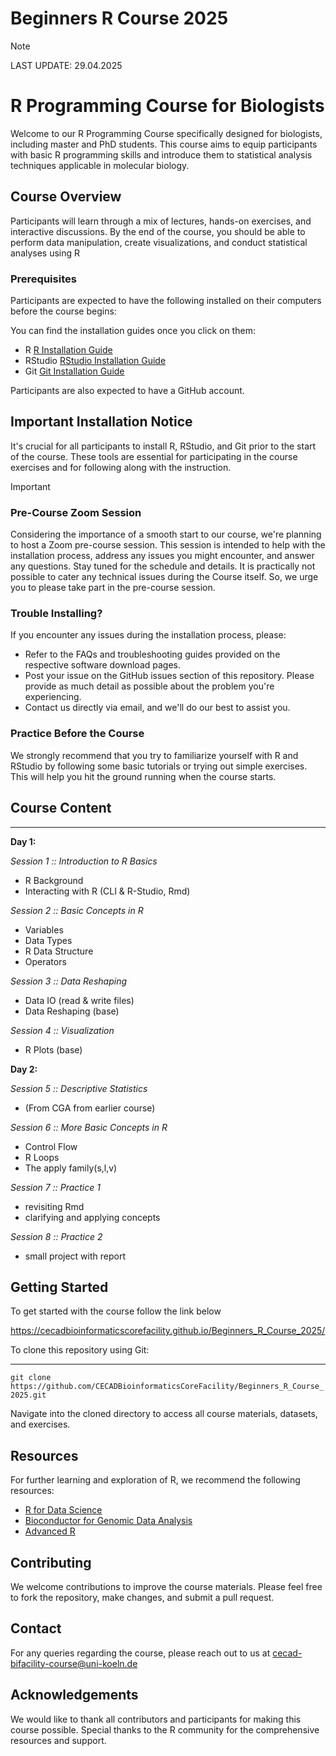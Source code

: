 # Beginners R Course 2025

> [!NOTE]
>
> LAST UPDATE: 29.04.2025

# R Programming Course for Biologists

Welcome to our R Programming Course specifically designed for biologists, including master and PhD students. This course aims to equip participants with basic R programming skills and introduce them to statistical analysis techniques applicable in molecular biology.

## Course Overview

Participants will learn through a mix of lectures, hands-on exercises, and interactive discussions. By the end of the course, you should be able to perform data manipulation, create visualizations, and conduct statistical analyses using R

### Prerequisites

Participants are expected to have the following installed on their computers before the course begins:

You can find the installation guides once you click on them:


- R [R Installation Guide](https://cran.r-project.org/)
- RStudio [RStudio Installation Guide](https://www.rstudio.com/products/rstudio/download/)
- Git [Git Installation Guide](https://git-scm.com/book/en/v2/Getting-Started-Installing-Git)


Participants are also expected to have a GitHub account.

## Important Installation Notice

It's crucial for all participants to install R, RStudio, and Git prior to the start of the course. These tools are essential for participating in the course exercises and for following along with the instruction.

> [!IMPORTANT]
> ### Pre-Course Zoom Session
> Considering the importance of a smooth start to our course, we're planning to host a Zoom pre-course session. This session is intended to help with the installation process, address any issues you might encounter, and answer any questions. Stay tuned for the schedule and details. It is practically not possible to cater any technical issues during the Course itself. So, we urge you to please take part in the pre-course session.

### Trouble Installing?

If you encounter any issues during the installation process, please:
- Refer to the FAQs and troubleshooting guides provided on the respective software download pages.
- Post your issue on the GitHub issues section of this repository. Please provide as much detail as possible about the problem you're experiencing.
- Contact us directly via email, and we'll do our best to assist you.

### Practice Before the Course

We strongly recommend that you try to familiarize yourself with R and RStudio by following some basic tutorials or trying out simple exercises. This will help you hit the ground running when the course starts.


## Course Content 
---------------

__Day 1:__

*Session 1 :: Introduction to R Basics*
- R Background 
- Interacting with R (CLI & R-Studio, Rmd)

*Session 2 :: Basic Concepts in R* 
- Variables
- Data Types
- R Data Structure
- Operators

*Session 3 :: Data Reshaping*
- Data IO (read & write files)
- Data Reshaping (base)

*Session 4 :: Visualization* 
- R Plots (base)

__Day 2:__

*Session 5 :: Descriptive Statistics*
- (From CGA from earlier course)

*Session 6 :: More Basic Concepts in R*
- Control Flow
- R Loops
- The apply family(s,l,v)

*Session 7 :: Practice 1*
- revisiting Rmd
- clarifying and applying concepts

*Session 8 :: Practice 2*
- small project with report

## Getting Started
To get started with the course follow the link below

https://cecadbioinformaticscorefacility.github.io/Beginners_R_Course_2025/

To clone this repository using Git:

****

`git clone https://github.com/CECADBioinformaticsCoreFacility/Beginners_R_Course_2025.git`

Navigate into the cloned directory to access all course materials, datasets, and exercises.

## Resources

For further learning and exploration of R, we recommend the following resources:
- [R for Data Science](https://r4ds.had.co.nz/)
- [Bioconductor for Genomic Data Analysis](https://www.bioconductor.org/)
- [Advanced R](https://adv-r.hadley.nz/)

## Contributing

We welcome contributions to improve the course materials. Please feel free to fork the repository, make changes, and submit a pull request.

## Contact

For any queries regarding the course, please reach out to us at cecad-bifacility-course@uni-koeln.de

## Acknowledgements

We would like to thank all contributors and participants for making this course possible. Special thanks to the R community for the comprehensive resources and support.
